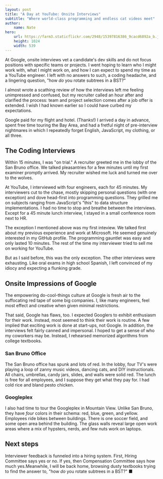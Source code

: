 ```yaml
---
layout: post
title: "A Day at YouTube: Onsite Interviews"
subtitle: "Where world-class programming and endless cat videos meet"
author:
    name: Nate
hero:
    url: https://farm3.staticflickr.com/2948/15397816386_9cacd6892a_b.jpg
    height: 1024
    width: 539
---
```

At Google, onsite interviews vet a candidate's dev skills and do not focus positions with specific teams or projects. I went hoping to learn who I might work with, what I might work on, and how I can expect to spend my time as a YouTube engineer. I left with no answers to such, a coding headache, and a lingering question, "how *do* you rotate subtrees in a BST?"

I almost wrote a scathing review of how the interviews left me feeling unimpressed and confused, but my recruiter called an hour after and clarified the process: team and project selection comes after a job offer is extended. I wish I had known earlier so I could have curbed my expectations.

Google paid for my flight and hotel. (Thanks!) I arrived a day in advance, spent free time touring the Bay Area, and had a fretful night of pre-interview nightmares in which I repeatedly forget English, JavaScript, my clothing, or all three.

## The Coding Interviews
Within 15 minutes, I was "on trial." A recruiter greeted me in the lobby of the San Bruno office. We talked pleasantries for a few minutes until my first examiner promptly arrived. My recruiter wished me luck and turned me over to the wolves.

At YouTube, I interviewed with four engineers, each for 45 minutes. My interviewers cut to the chase, mostly skipping personal questions (with one exception) and dove head-first into programming questions.
They grilled me on subjects ranging from JavaScript's "this" to data structure implementations. I had no time to stop and breathe between the interviews. Except for a 45 minute lunch interview, I stayed in a small conference room next to HR.

The exception I mentioned above was my first inteview. We talked first about my previous experience and work at Microsoft. He seemed genuinely interested in my GitHub profile. The programming gauntlet was easy and only lasted 10 minutes. The rest of the time my interviewer tried to sell me on working for YouTube.

But as I said before, this was the only exception. The other interviews were exhausting. Like oral exams in high school Spanish, I left convinced of my idiocy and expecting a flunking grade.

## Onsite Impressions of Google 
The empowering do-cool-things culture at Google is fresh air to the suffocating red tape of some big companies. I, like many engineers, feel most effect and creative when given minimal restrictions. 

That said, Google has flaws, too. I expected Googlers to exhibit enthusiasm for their work. Instead, most seemed to think their work is routine. A few implied that exciting work is done at start-ups, not Google. In addition, the interviews felt fairly canned and impersonal. I hoped to get a sense of who my coworkers may be. Instead, I rehearsed memorized algorithms from college textbooks.

### San Bruno Office
The San Bruno office has spunk and lots of red. In the lobby, four TV's were playing a loop of zanny music videos, dancing cats, and DIY instructionals. All chairs, umbrellas, candy jars, slides, and walls were solid red. The lunch is free for all employees, and I suppose they get what they pay for. I had cold rice and bland pesto chicken.

### Googleplex
I also had time to tour the Googleplex in Mountain View. Unlike San Bruno, they have *four* colors in their schema: red, blue, green, and yellow. Employees ride bikes between buildings. There is one soccer field, and some open area behind the building. The glass walls reveal large open work areas where a mix of hypsters, nerds, and few nuts work on laptops.

## Next steps
Interviewer feedback is funneled into a hiring system. First, Hiring Committee says yes or no. If yes, then Compensation Committee says how much yes.Meanwhile, I will be back home, browsing dusty textbooks trying to find the answer to, "how *do* you rotate subtrees in a BST?"  ■



